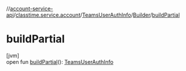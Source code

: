 //[account-service-api](../../../../index.md)/[classtime.service.account](../../index.md)/[TeamsUserAuthInfo](../index.md)/[Builder](index.md)/[buildPartial](build-partial.md)

# buildPartial

[jvm]\
open fun [buildPartial](build-partial.md)(): [TeamsUserAuthInfo](../index.md)
